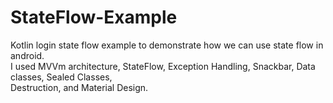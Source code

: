 # StateFlow-Example
Kotlin login state flow example to demonstrate how we can use state flow in android.<br>
I used MVVm architecture, StateFlow, Exception Handling, Snackbar, Data classes, Sealed Classes, <br>
Destruction, and Material Design.

